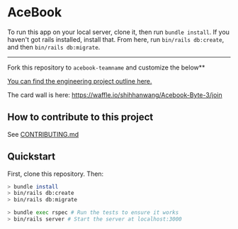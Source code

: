 # AceBook


To run this app on your local server, clone it, then run `bundle install`.
If you haven't got rails installed, install that.
From here, run `bin/rails db:create`, and then `bin/rails db:migrate`.


---


Fork this repository to `acebook-teamname` and customize
the below**

[You can find the engineering project outline here.](https://github.com/makersacademy/course/tree/master/engineering_projects/rails)

The card wall is here: https://waffle.io/shihhanwang/Acebook-Byte-3/join

## How to contribute to this project
See [CONTRIBUTING.md](CONTRIBUTING.md)

## Quickstart

First, clone this repository. Then:

```bash
> bundle install
> bin/rails db:create
> bin/rails db:migrate

> bundle exec rspec # Run the tests to ensure it works
> bin/rails server # Start the server at localhost:3000
```
